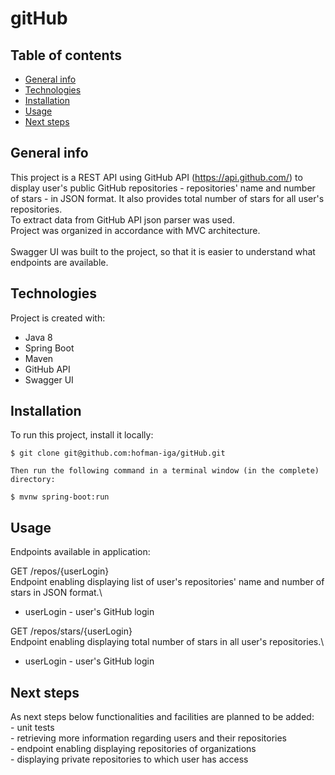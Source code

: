 # gitHub
## Table of contents
* [General info](#general-info)
* [Technologies](#technologies)
* [Installation](#installation)
* [Usage](#usage)
* [Next steps](#next-steps)

## General info
This project is a REST API using GitHub API (https://api.github.com/) to display user's public GitHub repositories - repositories' name and number of stars - in JSON format. It also provides total number of stars for all user's repositories.\
To extract data from GitHub API json parser was used.\
Project was organized in accordance with MVC architecture.\
\
Swagger UI was built to the project, so that it is easier to understand what endpoints are available.
  
## Technologies
Project is created with:
* Java 8
* Spring Boot
* Maven
* GitHub API
* Swagger UI
	
## Installation
To run this project, install it locally:

```
$ git clone git@github.com:hofman-iga/gitHub.git

Then run the following command in a terminal window (in the complete) directory:

$ mvnw spring-boot:run

```

## Usage

Endpoints available in application: 

GET
/repos/{userLogin} \
Endpoint enabling displaying list of user's repositories' name and number of stars in JSON format.\
  - userLogin - user's GitHub login

GET
/repos/stars/{userLogin} \
Endpoint enabling displaying total number of stars in all user's repositories.\
  - userLogin - user's GitHub login

## Next steps
As next steps below functionalities and facilities are planned to be added:\
	- unit tests\
	- retrieving more information regarding users and their repositories\
	- endpoint enabling displaying repositories of organizations\
	- displaying private repositories to which user has access
